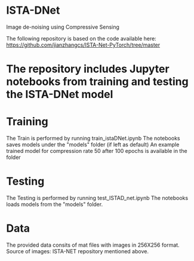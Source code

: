 # ISTA-DNet
Image de-noising using Compressive Sensing

The following repository is based on the code available here: https://github.com/jianzhangcs/ISTA-Net-PyTorch/tree/master


# The repository includes Jupyter notebooks from training and testing the ISTA-DNet model

# Training
The Train is performed by running train_istaDNet.ipynb
The notebooks saves models under the "models" folder (if left as default)
An example trained model for compression rate 50 after 100 epochs is available in the folder

# Testing
The Testing is performed by running test_ISTAD_net.ipynb
The notebooks loads models from the "models" folder. 


# Data
The provided data consits of mat files with images in 256X256 format. Source of images: ISTA-NET repository mentioned above.

